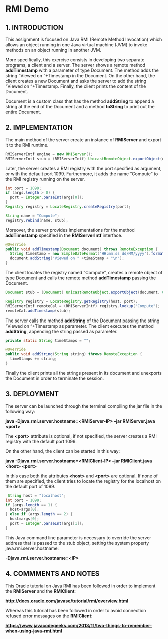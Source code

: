 # RMI Demo

## 1. INTRODUCTION

This assignment is focused on Java RMI (Remote Method Invocation) which allows an object running in one
Java virtual machine (JVM) to invoke methods on an object running in another JVM.

More specifically, this exercise consists in developing two separate programs, a client and a server. The
server shows a remote method **addTimestamp** with a parameter of type Document. The method adds the
string “Viewed on “+Timestamp in the Document. On the other hand, the client creates a new Document
and asks the server to add the string “Viewed on “+Timestamp. Finally, the client prints the content of the
Document.

Document is a custom class that has the method **addString** to append a string at the end of the Document
and a method **toString** to print out the entire Document.

## 2. IMPLEMENTATION

The main method of the server create an instance of **RMIServer** and export it to the RMI runtime.
```java
RMIServerIntf engine = new RMIServer();
RMIServerIntf stub = (RMIServerIntf) UnicastRemoteObject.exportObject(engine, 0);
```

Later, the server creates a RMI registry with the port specified as argument, or with the default port 1099.
Furthermore, it adds the name “Compute” to the RMI registry running on the server.

```java
int port = 1099;
if (args.length > 0) {
  port = Integer.parseInt(args[0]);
}
Registry registry = LocateRegistry.createRegistry(port);

String name = "Compute";
registry.rebind(name, stub);
```

Moreover, the server provides implementations for the method **addTimestamp** specified in the
**RMIServerIntf** interface.

```java
@Override
public void addTimestamp(Document document) throws RemoteException {
  String timeStamp = new SimpleDateFormat("HH:mm:ss dd/MM/yyyy").format(new Date());
  document.addString("Viewed on " +timeStamp + "\n");
}
```

The client locates the registry named “Compute”, creates a remote object of type Document and calls the
remote method **addTimestamp** passing the Document.

```java
Document stub = (Document) UnicastRemoteObject.exportObject(document, 0);

Registry registry = LocateRegistry.getRegistry(host, port);
RMIServerIntf remoteCal = (RMIServerIntf) registry.lookup("Compute");
remoteCal.addTimestamp(stub);
```

The server calls the method **addString** of the Document passing the string “Viewed on “+Timestamp as
parameter. The client executes the method **addString**, appending the string passed as parameter.
```java
private static String timeStamps = "";

@Override
public void addString(String string) throws RemoteException {
  timeStamps += string;
}
```

Finally the client prints all the strings present in its document and unexports the Document in order to
terminate the session.

## 3. DEPLOYMENT

The server can be launched through the terminal compiling the jar file in the following way:

**java -Djava.rmi.server.hostname=\<RMIServer-IP> –jar RMIServer.java \<port>**

The **\<port>** attribute is optional, if not specified, the server creates a RMI registry with the default port
1099.

On the other hand, the client can be started in this way:

**java -Djava.rmi.server.hostname=\<RMIClient-IP> –jar RMIClient.java \<host> \<port>**

In this case both the attributes **\<host>** and **\<port>** are optional. If none of them are specified, the client
tries to locate the registry for the localhost on the default port of 1099.
```java
 String host = "localhost";
int port = 1099;
if (args.length == 1) {
  host=args[0];
} else if (args.length == 2) {
  host=args[0];
  port = Integer.parseInt(args[1]);
}
```

This Java command line parameter is necessary to override the server address that is passed to the stub
object, setting the system property java.rmi.server.hostname:

**-Djava.rmi.server.hostname=\<IP>**

## 4. COMMMENTS AND NOTES

This Oracle tutorial on Java RMI has been followed in order to implement the **RMIServer** and the
**RMIClient**:

**http://docs.oracle.com/javase/tutorial/rmi/overview.html**

Whereas this tutorial has been followed in order to avoid connection refused error messages on the
**RMIClient**:

**https://www.javacodegeeks.com/2013/11/two-things-to-remember-when-using-java-rmi.html**

